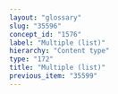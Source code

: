 ```yaml
---
layout: "glossary"
slug: "35596"
concept_id: "1576"
label: "Multiple (list)"
hierarchy: "Content type"
type: "172"
title: "Multiple (list)"
previous_item: "35599"
---
```

